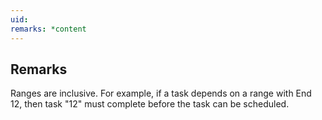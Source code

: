 ```yaml
---
uid: 
remarks: *content
---
```

## Remarks  
 Ranges are inclusive. For example, if a task depends on a range with End 12, then task "12" must complete before              the task can be scheduled.